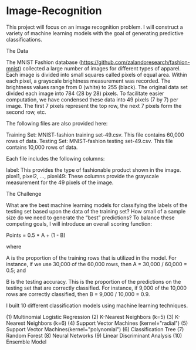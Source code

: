 # Image-Recognition

This project will focus on an image recognition problem. 
I will construct a variety of machine learning models with the goal of generating predictive classifications.

The Data

The MNIST Fashion database (https://github.com/zalandoresearch/fashion-mnist) 
collected a large number of images for different types of apparel. 
Each image is divided into small squares called pixels of equal area. 
Within each pixel, a grayscale brightness measurement was recorded. 
The brightness values range from 0 (white) to 255 (black). The original data set divided each image into 784 (28 by 28) pixels.
To facilitate easier computation, we have condensed these data into 49 pixels (7 by 7) per image. 
The first 7 pixels represent the top row, the next 7 pixels form the second row, etc.

The following files are also provided here:

Training Set: MNIST-fashion training set-49.csv. This file contains 60,000 rows of data.
Testing Set: MNIST-fashion testing set-49.csv. This file contains 10,000 rows of data.

Each file includes the following columns:

label: This provides the type of fashionable product shown in the image.
pixel1, pixel2, …, pixel49: These columns provide the grayscale measurement for the 49 pixels of the image.

The Challenge

What are the best machine learning models for classifying the labels of the testing set based upon the data of the training set? 
How small of a sample size do we need to generate the “best” predictions? 
To balance these competing goals, I will introduce an overall scoring function:

Points = 0.5 * A + (1 - B)

where

A is the proportion of the training rows that is utilized in the model. For instance, if we use 30,000 of the 60,000 rows, then A = 30,000 / 60,000 = 0.5; and

B is the testing accuracy. This is the proportion of the predictions on the testing set that are correctly classified. For instance, if 9,000 of the 10,000 rows are correctly classified, then B = 9,000 / 10,000 = 0.9.

I built 10 different classification models using machine learning techniques.

(1) Multinomial Logistic Regression
(2) K-Nearest Neighbors (k=5)
(3) K-Nearest Neighbors (k=6)
(4) Support Vector Machines (kernel="radial")
(5) Support Vector Machines(kernel="polynomial")
(6) Classification Tree
(7) Random Forest
(8) Neural Networks
(9) Linear Discriminant Analysis
(10) Ensemble Model





